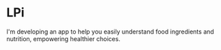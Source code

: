 # LPi
I'm developing an app to help you easily understand food ingredients and nutrition, empowering healthier choices.
